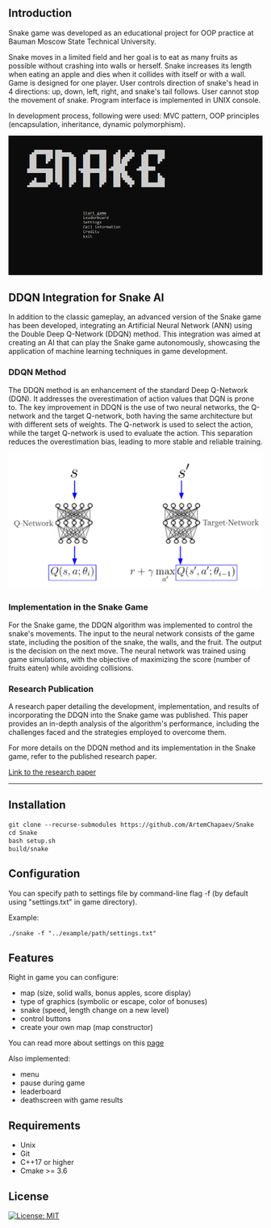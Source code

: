 ## Introduction
Snake game was developed as an educational project for OOP practice at Bauman Moscow State Technical University.

Snake moves in a limited field and her goal is to eat as many fruits as possible without crashing into walls or herself. Snake increases its length when eating an apple and dies when it collides with itself or with a wall. Game is designed for one player. User controls direction of snake's head in 4 directions: up, down, left, right, and snake's tail follows.
User cannot stop the movement of snake. Program interface is implemented in UNIX console.

In development process, following were used: MVC pattern, OOP principles (encapsulation, inheritance, dynamic polymorphism).

<img src='https://github.com/ArtemChapaev/Snake/blob/Linux_version/docs/gameplay.gif?raw=true'/>

## DDQN Integration for Snake AI

In addition to the classic gameplay, an advanced version of the Snake game has been developed, integrating an Artificial Neural Network (ANN) using the Double Deep Q-Network (DDQN) method. This integration was aimed at creating an AI that can play the Snake game autonomously, showcasing the application of machine learning techniques in game development.

### DDQN Method
The DDQN method is an enhancement of the standard Deep Q-Network (DQN). It addresses the overestimation of action values that DQN is prone to. The key improvement in DDQN is the use of two neural networks, the Q-network and the target Q-network, both having the same architecture but with different sets of weights. The Q-network is used to select the action, while the target Q-network is used to evaluate the action. This separation reduces the overestimation bias, leading to more stable and reliable training.

<p align="center">
  <img src="docs/ddqn.png">
</p>

### Implementation in the Snake Game
For the Snake game, the DDQN algorithm was implemented to control the snake's movements. The input to the neural network consists of the game state, including the position of the snake, the walls, and the fruit. The output is the decision on the next move. The neural network was trained using game simulations, with the objective of maximizing the score (number of fruits eaten) while avoiding collisions.

### Research Publication
A research paper detailing the development, implementation, and results of incorporating the DDQN into the Snake game was published. This paper provides an in-depth analysis of the algorithm's performance, including the challenges faced and the strategies employed to overcome them.

For more details on the DDQN method and its implementation in the Snake game, refer to the published research paper.

[Link to the research paper](#)

---


## Installation

````
git clone --recurse-submodules https://github.com/ArtemChapaev/Snake
cd Snake
bash setup.sh
build/snake
````

## Configuration
You can specify path to settings file by command-line flag -f (by default using "settings.txt" in game directory).

Example:
```
./snake -f "../example/path/settings.txt"
```

## Features
Right in game you can configure:
- map (size, solid walls, bonus apples, score display)
- type of graphics (symbolic or escape, color of bonuses)
- snake (speed, length change on a new level)
- control buttons
- create your own map (map constructor)

You can read more about settings on this [page](settings)

Also implemented:
- menu
- pause during game
- leaderboard
- deathscreen with game results

## Requirements
- Unix
- Git
- C++17 or higher
- Cmake >= 3.6

## License
[![License: MIT](https://img.shields.io/badge/License-MIT-yellow.svg)](https://opensource.org/licenses/MIT)

